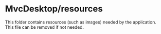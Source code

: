 # MvcDesktop/resources

This folder contains resources (such as images) needed by the application. This file can
be removed if not needed.
